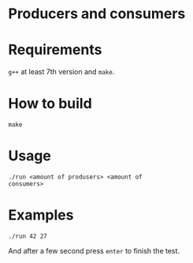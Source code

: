 # Producers and consumers

# Requirements
<code>g++</code> at least 7th version and <code>make</code>.

# How to build
<code>make</code>

# Usage
<code>./run \<amount of produsers\> \<amount of consumers\></code>

# Examples
<code>./run 42 27</code>

And after a few second press `enter` to finish the test.
